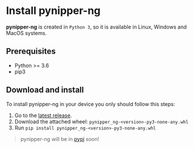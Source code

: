 # Install pynipper-ng

**pynipper-ng** is created in `Python 3`, so it is available in Linux, Windows and MacOS systems.

## Prerequisites

- Python >= 3.6
- pip3

## Download and install

To install pynipper-ng in your device you only should follow this steps:

1. Go to the [latest release](https://github.com/syn-4ck/pynipper-ng/releases/latest).
2. Download the attached wheel: `pynipper_ng-<version>-py3-none-any.whl`
3. Run `pip install pynipper_ng-<version>-py3-none-any.whl`

> pynipper-ng will be in [pypi](https://pypi.org/) soon!

